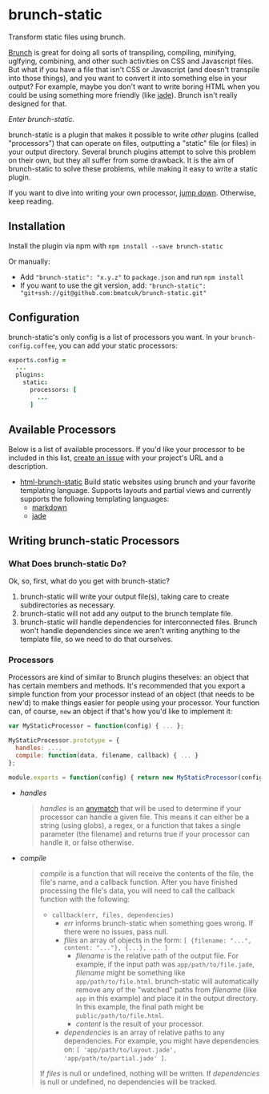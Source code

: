 # brunch-static
Transform static files using brunch.

[Brunch](http://brunch.io) is great for doing all sorts of transpiling, compiling, minifying, uglfying, combining, and other such activities on CSS and Javascript files. But what if you have a file that isn't CSS or Javascript (and doesn't transpile into those things), and you want to convert it into something else in your output? For example, maybe you don't want to write boring HTML when you could be using something more friendly (like [jade](http://jade-lang.com/)). Brunch isn't really designed for that.

*Enter brunch-static.*

brunch-static is a plugin that makes it possible to write _other_ plugins (called "processors") that can operate on files, outputting a "static" file (or files) in your output directory. Several brunch plugins attempt to solve this problem on their own, but they all suffer from some drawback. It is the aim of brunch-static to solve these problems, while making it easy to write a static plugin.

If you want to dive into writing your own processor, [jump down](#writing-brunch-static-processors). Otherwise, keep reading.

## Installation
Install the plugin via npm with `npm install --save brunch-static`

Or manually:

* Add `"brunch-static": "x.y.z"` to `package.json` and run `npm install`
* If you want to use the git version, add: `"brunch-static": "git+ssh://git@github.com:bmatcuk/brunch-static.git"`

## Configuration
brunch-static's only config is a list of processors you want. In your `brunch-config.coffee`, you can add your static processors:

```coffee
exports.config =
  ...
  plugins:
    static:
      processors: [
        ...
      ]
```

## Available Processors
Below is a list of available processors. If you'd like your processor to be included in this list, [create an issue](https://github.com/bmatcuk/brunch-static/issues/new) with your project's URL and a description.

* [html-brunch-static](https://github.com/bmatcuk/html-brunch-static)
  Build static websites using brunch and your favorite templating language. Supports layouts and partial views and currently supports the following templating languages:
  * [markdown](https://github.com/bmatcuk/marked-brunch-static)
  * [jade](https://github.com/bmatcuk/jade-brunch-static)

## Writing brunch-static Processors
### What Does brunch-static Do?
Ok, so, first, what do you get with brunch-static?

1. brunch-static will write your output file(s), taking care to create subdirectories as necessary.
2. brunch-static will not add any output to the brunch template file.
3. brunch-static will handle dependencies for interconnected files. Brunch won't handle dependencies since we aren't writing anything to the template file, so we need to do that ourselves.

### Processors
Processors are kind of similar to Brunch plugins theselves: an object that has certain members and methods. It's recommended that you export a simple function from your processor instead of an object (that needs to be new'd) to make things easier for people using your processor. Your function can, of course, `new` an object if that's how you'd like to implement it:

```javascript
var MyStaticProcessor = function(config) { ... };

MyStaticProcessor.prototype = {
  handles: ...,
  compile: function(data, filename, callback) { ... }
};

module.exports = function(config) { return new MyStaticProcessor(config); };
```

* *handles*
  > _handles_ is an [anymatch](https://github.com/es128/anymatch) that will be used to determine if your processor can handle a given file. This means it can either be a string (using globs), a regex, or a function that takes a single parameter (the filename) and returns true if your processor can handle it, or false otherwise.

* *compile*
  > _compile_ is a function that will receive the contents of the file, the file's name, and a callback function. After you have finished processing the file's data, you will need to call the callback function with the following:
  >
  > * `callback(err, files, dependencies)`
  >   * *err* informs brunch-static when something goes wrong. If there were no issues, pass null.
  >   * *files* an array of objects in the form: `[ {filename: "...", content: "..."}, {...}, ... ]`
  >     * *filename* is the relative path of the output file. For example, if the input path was `app/path/to/file.jade`, *filename* might be something like `app/path/to/file.html`. brunch-static will automatically remove any of the "watched" paths from *filename* (like `app` in this example) and place it in the output directory. In this example, the final path might be `public/path/to/file.html`.
  >     * *content* is the result of your processor.
  >   * *dependencies* is an array of relative paths to any dependencies. For example, you might have dependencies on: `[ 'app/path/to/layout.jade', 'app/path/to/partial.jade' ]`.
  >
  > If *files* is null or undefined, nothing will be written. If *dependencies* is null or undefined, no dependencies will be tracked.

